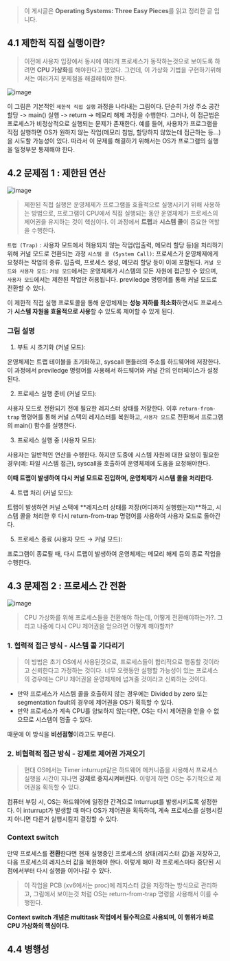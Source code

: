 > 이 게시글은 **Operating Systems: Three Easy Pieces**를 읽고 정리한 글 입니다.

## 4.1 제한적 직접 실행이란?

> 이전에 사용자 입장에서 동시에 여러개 프로세스가 동작하는것으로 보이도록 하려면 **CPU 가상화**를 해야한다고 했었다.
> 그런데, 이 가상화 기법을 구현하기위해서는 여러가지 문제점을 해결해줘야 한다.

![image](https://github.com/user-attachments/assets/2d72ce84-9735-4883-b8e8-58f6d45332e9)

이 그림은 기본적인 `제한적 직접 실행` 과정을 나타내는 그림이다. 단순히 가상 주소 공간 할당 -> main() 실행 -> return -> 메모리 해제 과정을 수행한다.
그러나, 이 접근법은 프로세스가 비정상적으로 실행되는 문제가 존재한다. 
예를 들어, 사용자가 프로그램을 직접 실행하면 OS가 원하지 않는 작업(메모리 침범, 할당하지 않았는데 접근하는 등...)을 시도할 가능성이 있다.
따라서 이 문제를 해결하기 위해서는 OS가 프로그램의 실행을 일정부분 통제해야 한다.

## 4.2 문제점 1 : 제한된 연산

![image](https://github.com/user-attachments/assets/1343cc49-bfa3-4959-acb7-fa4adbcadbad)

> 제한된 직접 실행은 운영체제가 프로그램을 효율적으로 실행시키기 위해 사용하는 방법으로,
> 프로그램이 CPU에서 직접 실행되는 동안 운영체제가 프로세스의 제어권을 유지하는 것이 핵심이다.
> 이 과정에서 **트랩**과 **시스템 콜**이 중요한 역할을 수행한다.

`트랩 (Trap)` : 사용자 모드에서 허용되지 않는 작업(입출력, 메모리 할당 등)을 처리하기 위해 커널 모드로 전환되는 과정
`시스템 콜 (System Call)`: 프로세스가 운영체제에게 요청하는 작업의 종류. 입출력, 프로세스 생성, 메모리 할당 등이 이에 포함된다.
`커널 모드와 사용자 모드`: `커널 모드`에서는 운영체제가 시스템의 모든 자원에 접근할 수 있으며, `사용자 모드`에서는 제한된 작업만 허용됩니다. previledge 명령어를 통해 커널 모드로 전환할 수 있다. 

이 제한적 직접 실행 프로토콜을 통해 운영체제는 **성능 저하를 최소화**하면서도 프로세스가 **시스템 자원을 효율적으로 사용**할 수 있도록 제어할 수 있게 된다.

### 그림 설명
1. 부트 시 초기화 (커널 모드):

운영체제는 트랩 테이블을 초기화하고, syscall 핸들러의 주소를 하드웨어에 저장한다. 
이 과정에서 previledge 명령어를 사용해서 하드웨어와 커널 간의 인터페이스가 설정된다.

2. 프로세스 실행 준비 (커널 모드):

사용자 모드로 전환되기 전에 필요한 레지스터 상태를 저장한다.
이후 `return-from-trap` 명령어를 통해 커널 스택의 레지스터를 복원하고, 
`사용자 모드`로 전환해서 프로그램의 main() 함수를 실행한다.

3. 프로세스 실행 중 (사용자 모드):

사용자는 일반적인 연산을 수행한다. 하지만 도중에 시스템 자원에 대한 요청이 필요한 경우(예: 파일 시스템 접근), 
syscall을 호출하여 운영체제에 도움을 요청해야한다.

**이때 트랩이 발생하여 다시 커널 모드로 진입하며, 운영체제가 시스템 콜을 처리한다.**

4. 트랩 처리 (커널 모드):

트랩이 발생하면 커널 스택에 **레지스터 상태를 저장(어디까지 실행했는지)**하고, 
시스템 콜을 처리한 후 다시 return-from-trap 명령어를 사용하여 사용자 모드로 돌아간다.

5. 프로세스 종료 (사용자 모드 → 커널 모드):

프로그램이 종료될 때, 다시 트랩이 발생하여 운영체제는 메모리 해제 등의 종료 작업을 수행한다.

## 4.3 문제점 2 : 프로세스 간 전환

![image](https://github.com/user-attachments/assets/e5963909-619b-4b95-be3d-cf83e2cbb20c)

> CPU 가상화를 위해 프로세스들을 전환해야 하는데, 어떻게 전환해야하는가?. 그리고 나중에 다시 CPU 제어권을 얻으려면 어떻게 해야할까?

### 1. 협력적 접근 방식 - 시스템 콜 기다리기

> 이 방법은 초기 OS에서 사용된것으로, 프로세스들이 합리적으로 행동할 것이라고 신뢰한다고 가정하는 것이다.
> 너무 오랫동안 실행할 가능성이 있는 프로세스의 경우에는 CPU 제어권을 운영체제에 넘겨줄 것이라고 신뢰하는 것이다.

- 만약 프로세스가 시스템 콜을 호출하지 않는 경우에는 Divided by zero 또는 segmentation fault의 경우에 제어권을 OS가 획득할 수 있다.
- 만약 프로세스가 계속 CPU를 양보하지 않는다면, OS는 다시 제어권을 얻을 수 없으므로 시스템이 멈출 수 있다.

때문에 이 방식을 **비선점형**이라고도 부른다.

### 2. 비협력적 접근 방식 - 강제로 제어권 가져오기

> 현대 OS에서는 Timer inturrupt같은 하드웨어 메커니즘을 사용해서 프로세스 실행을 시간이 지나면 **강제로 중지시켜버린다.**
이렇게 하면 OS는 주기적으로 제어권을 획득할 수 있다.

컴퓨터 부팅 시, OS는 하드웨어에 일정한 간격으로 Inturrupt를 발생시키도록 설정한다. 
이 inturrupt가 발생할 때 마다 OS가 제어권을 획득하여, 계속 프로세스를 실행시킬지 아니면 다른거 실행시킬지 결정할 수 있다.

### Context switch

만약 프로세스를 **전환**한다면 현재 실행중인 프로세스의 상태(레지스터 값)을 저장하고, 다음 프로세스의 레지스터 값을 복원해야 한다.
이렇게 해야 각 프로세스마다 중단된 시점에서부터 다시 실행을 이어나갈 수 있다.

> 이 작업을 PCB (xv6에서는 proc)에 레지스터 값을 저장하는 방식으로 관리하고,
> 그림에서 보이는것 처럼 OS는 return-from-trap 명령을 사용해서 이를 수행한다.

**Context switch 개념은 multitask 작업에서 필수적으로 사용되며, 이 행위가 바로 CPU 가상화의 핵심이다.**

## 4.4 병행성
